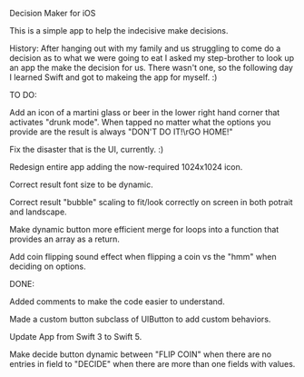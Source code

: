 Decision Maker for iOS

This is a simple app to help the indecisive make decisions.

History:
After hanging out with my family and us struggling to come do a decision as to what we were going to eat I asked my step-brother to look up an app the make the decision for us.  There wasn't one, so the following day I learned Swift and got to makeing the app for myself. :)


TO DO:

Add an icon of a martini glass or beer in the lower right hand corner that activates "drunk mode".  When tapped no matter what the options you provide are the result is always "DON'T DO IT!\rGO HOME!"

Fix the disaster that is the UI, currently. :)

Redesign entire app adding the now-required 1024x1024 icon.

Correct result font size to be dynamic.

Correct result "bubble" scaling to fit/look correctly on screen in both potrait and landscape.

Make dynamic button more efficient merge for loops into a function that provides an array as a return.

Add coin flipping sound effect when flipping a coin vs the "hmm" when deciding on options.


DONE:

Added comments to make the code easier to understand.

Made a custom button subclass of UIButton to add custom behaviors.

Update App from Swift 3 to Swift 5.

Make decide button dynamic between "FLIP COIN" when there are no entries in field to "DECIDE" when there are more than one fields with values.
